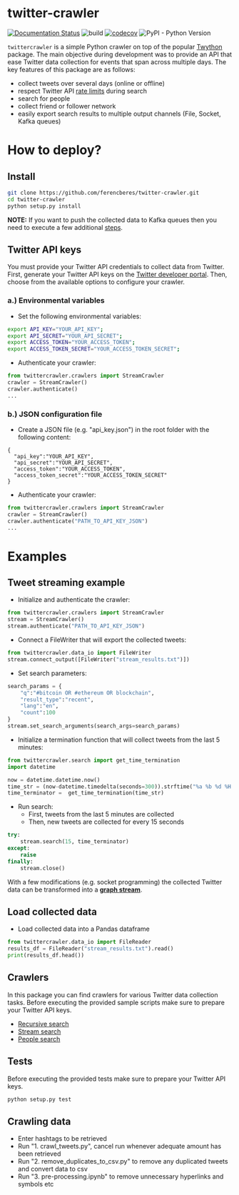 # twitter-crawler

[![Documentation Status](https://readthedocs.org/projects/twittercrawler/badge/?version=latest)](https://twittercrawler.readthedocs.io/en/latest/?badge=latest)
![build](https://github.com/ferencberes/twitter-crawler/actions/workflows/main.yml/badge.svg)
[![codecov](https://codecov.io/gh/ferencberes/twitter-crawler/branch/master/graph/badge.svg?token=KS3I66GFLB)](https://codecov.io/gh/ferencberes/twitter-crawler)
![PyPI - Python Version](https://img.shields.io/badge/python-3.6%20|%203.7%20|%203.8%20|%203.9-blue.svg)

`twittercrawler` is a simple Python crawler on top of the popular [Twython](https://twython.readthedocs.io/en/latest/) package. The main objective during development was to provide an API that ease Twitter data collection for events that span across multiple days. The key features of this package are as follows:

- collect tweets over several days (online or offline)
- respect Twitter API [rate limits](https://developer.twitter.com/en/docs/twitter-api/v1/rate-limits) during search
- search for people
- collect friend or follower network
- easily export search results to multiple output channels (File, Socket, Kafka queues)

# How to deploy?

## Install

```bash
git clone https://github.com/ferencberes/twitter-crawler.git
cd twitter-crawler
python setup.py install
```

**NOTE:** If you want to push the collected data to Kafka queues then you need to execute a few additional [steps](resources/).

## Twitter API keys

You must provide your Twitter API credentials to collect data from Twitter. First, generate your Twitter API keys on the [Twitter developer portal](https://developer.twitter.com). Then, choose from the available options to configure your crawler.

### a.) Environmental variables

- Set the following environmental variables:

```bash
export API_KEY="YOUR_API_KEY";
export API_SECRET="YOUR_API_SECRET";
export ACCESS_TOKEN="YOUR_ACCESS_TOKEN";
export ACCESS_TOKEN_SECRET="YOUR_ACCESS_TOKEN_SECRET";
```

- Authenticate your crawler:

```python
from twittercrawler.crawlers import StreamCrawler
crawler = StreamCrawler()
crawler.authenticate()
...
```

### b.) JSON configuration file

- Create a JSON file (e.g. "api_key.json") in the root folder with the following content:

```
{
  "api_key":"YOUR_API_KEY",
  "api_secret":"YOUR_API_SECRET",
  "access_token":"YOUR_ACCESS_TOKEN",
  "access_token_secret":"YOUR_ACCESS_TOKEN_SECRET"
}
```

- Authenticate your crawler:

```python
from twittercrawler.crawlers import StreamCrawler
crawler = StreamCrawler()
crawler.authenticate("PATH_TO_API_KEY_JSON")
...
```

# Examples

## Tweet streaming example

- Initialize and authenticate the crawler:

```python
from twittercrawler.crawlers import StreamCrawler
stream = StreamCrawler()
stream.authenticate("PATH_TO_API_KEY_JSON")
```

- Connect a FileWriter that will export the collected tweets:

```python
from twittercrawler.data_io import FileWriter
stream.connect_output([FileWriter("stream_results.txt")])
```

- Set search parameters:

```python
search_params = {
    "q":"#bitcoin OR #ethereum OR blockchain",
    "result_type":"recent",
    "lang":"en",
    "count":100
}
stream.set_search_arguments(search_args=search_params)
```

- Initialize a termination function that will collect tweets from the last 5 minutes:

```python
from twittercrawler.search import get_time_termination
import datetime

now = datetime.datetime.now()
time_str = (now-datetime.timedelta(seconds=300)).strftime("%a %b %d %H:%M:%S +0000 %Y")
time_terminator =  get_time_termination(time_str)
```

- Run search:
  - First, tweets from the last 5 minutes are collected
  - Then, new tweets are collected for every 15 seconds

```python
try:
    stream.search(15, time_terminator)
except:
    raise
finally:
    stream.close()
```

With a few modifications (e.g. socket programming) the collected Twitter data can be transformed into a **[graph stream](examples/graph_stream)**.

## Load collected data

- Load collected data into a Pandas dataframe

```python
from twittercrawler.data_io import FileReader
results_df = FileReader("stream_results.txt").read()
print(results_df.head())
```

## Crawlers

In this package you can find crawlers for various Twitter data collection tasks. Before executing the provided sample scripts make sure to prepare your Twitter API keys.

- [Recursive search](examples/recursive.py)
- [Stream search](examples/stream.py)
- [People search](examples/people.py)

## Tests

Before executing the provided tests make sure to prepare your Twitter API keys.

```bash
python setup.py test
```

## Crawling data

- Enter hashtags to be retrieved
- Run "1. crawl_tweets.py", cancel run whenever adequate amount has been retrieved
- Run "2. remove_duplicates_to_csv.py" to remove any duplicated tweets and convert data to csv
- Run "3. pre-processing.ipynb" to remove unnecessary hyperlinks and symbols etc
